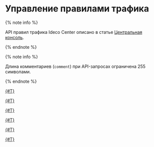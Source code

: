 # Управление правилами трафика

{% note info %}

API правил трафика Ideco Center описано в статье [Центральная консоль](../../../ngfw/api/cc-api.md).

{% endnote %}

{% note info %}

Длина комментариев (`comment`) при API-запросах ограничена 255 символами.

{% endnote %}


[{#T}](firewall.md)



[{#T}](application-control.md)



[{#T}](content-filter.md)



[{#T}](ips.md)



[{#T}](exceptions.md)



[{#T}](quotas.md)


